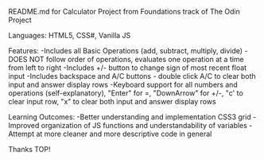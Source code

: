 README.md for Calculator Project from Foundations track of The Odin Project

Languages:
HTML5, CSS#, Vanilla JS

Features:
-Includes all Basic Operations (add, subtract, multiply, divide)
-DOES NOT follow order of operations, evaluates one operation at a time from left to right
-Includes +/- button to change sign of most recent float input
-Includes backspace and A/C buttons - double click A/C to clear both input and answer display rows
-Keyboard support for all numbers and operations (self-explanatory), "Enter" for =, "DownArrow" for +/-, "c' to clear input row, "x" to clear both input and answer display rows

Learning Outcomes:
-Better understanding and implementation CSS3 grid 
-Improved organization of JS functions and understandability of variables
-Attempt at more cleaner and more descriptive code in general

Thanks TOP!